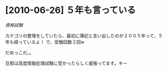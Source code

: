 # [2010-06-26] ５年も言っている
_資格試験_

カテゴリの整理をしていたら、最初に簿記と言い出したのが２００５年って、５年も経っているよ！
で、受験回数２回w

だめっこだ。。

旦那は高度情報処理試験に受かったらしく威張ってます。キー

